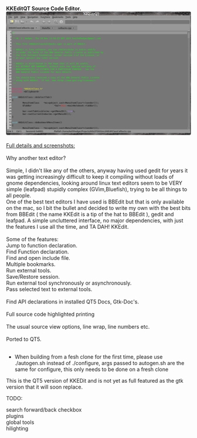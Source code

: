 **KKEditQT Source Code Editor.**<br>
![KKEditQT](screenshots/main.jpg?raw=true "KKEdit")<br>
<br>
[Full details and screenshots:](https://keithdhedger.github.io/KKEditQT/)<br>
<br>
Why another text editor?<br>
<br>
Simple, I didn't like any of the others, anyway having used gedit for years it was getting increasingly difficult to keep it compiling without loads of gnome dependencies, looking around linux text editors seem to be VERY simple (leafpad) stupidly complex (GVim,Bluefish), trying to be all things to all people.<br>
One of the best text editors I have used is BBEdit but that is only available on the mac, so I bit the bullet and decided to write my own with the best bits from BBEdit ( the name KKEdit is a tip of the hat to BBEdit ), gedit and leafpad. A simple uncluttered interface, no major dependencies, with just the features I use all the time, and TA DAH! KKEdit.<br>
<br>
Some of the features:<br>
Jump to function declaration.<br>
Find Function declaration.<br>
Find and open include file.<br>
Multiple bookmarks.<br>
Run external tools.<br>
Save/Restore session.<br>
Run external tool synchronously or asynchronously.<br>
Pass selected text to external tools.<br>
<br>
Find API declarations in installed QT5 Docs, Gtk-Doc's.<br>
<br>
Full source code highlighted printing<br>
<br>
The usual source view options, line wrap, line numbers etc.<br>
<br>
Ported to QT5.<br>
<br>
+ When building from a fesh clone for the first time, please use ./autogen.sh instead of ./configure, args passed to autogen.sh are the same for configure, this only needs to be done on a fresh clone<br>

This is the QT5 version of KKEDit and is not yet as full featured as the gtk version that it will soon replace.<br>

TODO:

search forward/back checkbox<br>
plugins<br>
global tools<br>
hilighting<br>


